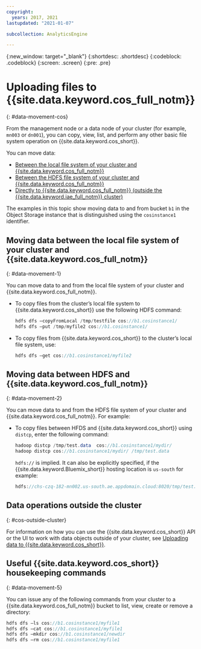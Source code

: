 ```yaml
---
copyright:
  years: 2017, 2021
lastupdated: "2021-01-07"

subcollection: AnalyticsEngine

---
```


<!-- Attribute definitions -->
{:new_window: target="_blank"}
{:shortdesc: .shortdesc}
{:codeblock: .codeblock}
{:screen: .screen}
{:pre: .pre}

# Uploading files to {{site.data.keyword.cos_full_notm}}
{: #data-movement-cos}

From the management node or a data node of your cluster (for example, `mn003` or `dn001`), you can copy, view, list, and perform any other basic file system operation on {{site.data.keyword.cos_short}}.

You can move data:

- [Between the local file system of your cluster and {{site.data.keyword.cos_full_notm}}](#moving-data-between-the-local-file-system-of-your-cluster-and-ibm-cloud-object-storage)
- [Between the HDFS file system of your cluster and {{site.data.keyword.cos_full_notm}}](#moving-data-between-hdfs-and-ibm-cloud-object-storage)
- [Directly to {{site.data.keyword.cos_full_notm}} (outside the {{site.data.keyword.iae_full_notm}} cluster)](#cos-outside-cluster)

The examples in this topic show moving data to and from bucket `b1` in the Object Storage instance that is distinguished using the  `cosinstance1` identifier.

## Moving data between the local file system of your cluster and {{site.data.keyword.cos_full_notm}}
{: #data-movement-1}

You can move data to and from the local file system of your cluster and {{site.data.keyword.cos_full_notm}}.

- To copy files from the cluster’s local file system to {{site.data.keyword.cos_short}} use the following HDFS command:
    ```java
    hdfs dfs –copyFromLocal /tmp/testfile cos://b1.cosinstance1/
    hdfs dfs –put /tmp/myfile2 cos://b1.cosinstance1/
    ```

- To copy files from {{site.data.keyword.cos_short}} to the cluster’s local file system, use:
    ```java
    hdfs dfs –get cos://b1.cosinstance1/myfile2
    ```

## Moving data between HDFS and {{site.data.keyword.cos_full_notm}}
{: #data-movement-2}

You can move data to and from the HDFS file system of your cluster and {{site.data.keyword.cos_full_notm}}. For example:

- To copy files between HFDS and {{site.data.keyword.cos_short}} using `distcp`, enter the following command:
    ```java
    hadoop distcp /tmp/test.data  cos://b1.cosinstance1/mydir/
    hadoop distcp cos://b1.cosinstance1/mydir/ /tmp/test.data
    ```

    `hdfs://` is implied. It can also be explicitly specified, if the {{site.data.keyword.Bluemix_short}} hosting location is `us-south` for example:

    ```java
    hdfs://chs-czq-182-mn002.us-south.ae.appdomain.cloud:8020/tmp/test.data
    ```

## Data operations outside the cluster
{: #cos-outside-cluster}

For information on how you can use the {{site.data.keyword.cos_short}} API or the UI to work with data objects outside of your cluster, see [Uploading data to  {{site.data.keyword.cos_short}}](/docs/cloud-object-storage?topic=cloud-object-storage-upload).

## Useful {{site.data.keyword.cos_short}} housekeeping commands
{: #data-movement-5}

You can issue any of the following commands from your cluster to a {{site.data.keyword.cos_full_notm}} bucket to list, view, create or remove a directory:
```java
hdfs dfs –ls cos://b1.cosinstance1/myfile1
hdfs dfs –cat cos://b1.cosinstance1/myfile1
hdfs dfs –mkdir cos://b1.cosinstance1/newdir
hdfs dfs –rm cos://b1.cosinstance1/myfile1
```
